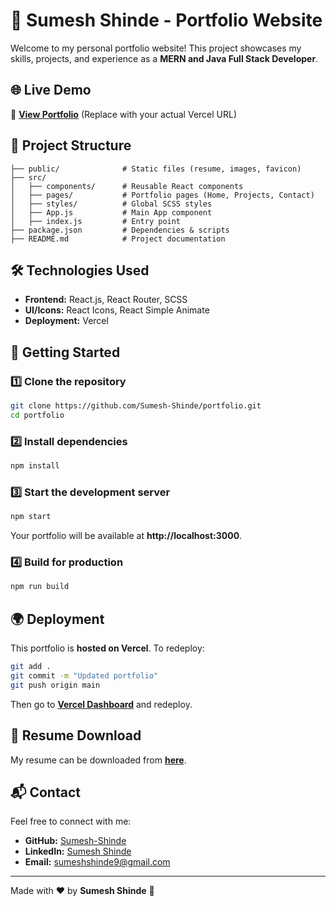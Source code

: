 # 🚀 Sumesh Shinde - Portfolio Website

Welcome to my personal portfolio website! This project showcases my skills, projects, and experience as a **MERN and Java Full Stack Developer**.

## 🌐 Live Demo
🔗 **[View Portfolio]((https://portfolio-sumesh.vercel.app))** (Replace with your actual Vercel URL)

## 📂 Project Structure
```
├── public/              # Static files (resume, images, favicon)
├── src/
│   ├── components/      # Reusable React components
│   ├── pages/           # Portfolio pages (Home, Projects, Contact)
│   ├── styles/          # Global SCSS styles
│   ├── App.js           # Main App component
│   ├── index.js         # Entry point
├── package.json         # Dependencies & scripts
├── README.md            # Project documentation
```

## 🛠️ Technologies Used
- **Frontend:** React.js, React Router, SCSS
- **UI/Icons:** React Icons, React Simple Animate
- **Deployment:** Vercel

## 🚀 Getting Started
### 1️⃣ Clone the repository
```sh
git clone https://github.com/Sumesh-Shinde/portfolio.git
cd portfolio
```

### 2️⃣ Install dependencies
```sh
npm install
```

### 3️⃣ Start the development server
```sh
npm start
```
Your portfolio will be available at **http://localhost:3000**.

### 4️⃣ Build for production
```sh
npm run build
```

## 🌍 Deployment
This portfolio is **hosted on Vercel**. To redeploy:
```sh
git add .
git commit -m "Updated portfolio"
git push origin main
```
Then go to **[Vercel Dashboard](https://vercel.com/)** and redeploy.

## 📄 Resume Download
My resume can be downloaded from **[here](https://your-vercel-url.vercel.app/Sumesh_Shinde_Resume.pdf)**.

## 📬 Contact
Feel free to connect with me:
- **GitHub:** [Sumesh-Shinde](https://github.com/Sumesh-Shinde)
- **LinkedIn:** [Sumesh Shinde](https://www.linkedin.com/in/sumesh-shinde-a469842a6)
- **Email:** sumeshshinde9@gmail.com

---
Made with ❤️ by **Sumesh Shinde** 🚀

